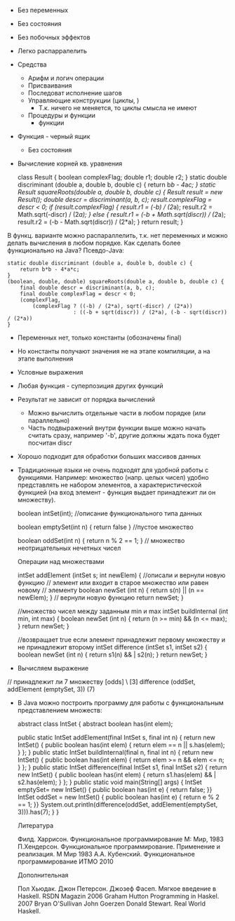 * Без переменных
* Без состояния
* Без побочных эффектов

* Легко распарралелить

* Средства
  * Арифм и логич операции
  * Присваивания
  * Последоват исполнение шагов
  * Управляющие конструкции (циклы, )
    * Т.к. ничего не меняется, то циклы смысла не имеют
  * Процедуры и функции
    * функции

* Функция - черный ящик
  * Без состояния

* Вычисление корней кв. уравнения


    class Result {
        boolean complexFlag;
        double r1;
        double r2;
    }
    static double discriminant (double a, double b, double c) {
        return b*b - 4*a*c;
    }
    static Result squareRoots(double a, double b, double c) {
        Result result = new Result();
        double descr = discriminant(a, b, c);
        result.complexFlag = descr < 0;
        if (result.complexFlag) {
            result.r1 = (-b) / (2*a);
            result.r2 = Math.sqrt(-discr) / (2*a);
        } else {
            result.r1 = (-b + Math.sqrt(discr)) / (2*a);
            result.r2 = (-b - Math.sqrt(discr)) / (2*a);
        }
        return result;
    }

В функц. варианте можно распараллелить, т.к. нет переменных и можно делать вычисления в любом порядке.
Как сделать более функционально на Java?
Псевдо-Java:


    static double discriminant (double a, double b, double c) {
        return b*b - 4*a*c;
    }
    (boolean, double, double) squareRoots(double a, double b, double c) {
        final double descr = discriminant(a, b, c);
        final double complexFlag = descr < 0;
        (complexFlag,
            (complexFlag ? ((-b) / (2*a), sqrt(-discr) / (2*a))
                         : ((-b + sqrt(discr)) / (2*a), (-b - sqrt(discr)) / (2*a))
    }

* Переменных нет, только константы (обозначены final)
* Но константы получают значения не на этапе компиляции, а на этапе выполнения
* Условные выражения
* Любая функция - суперпозиция других функций
* Результат не зависит от порядка вычислений
  * Можно вычислить отдельные части в любом порядке (или параллельно)
  * Часть подвыражений внутри функции выше можно начать считать сразу, например '-b', другие должны ждать пока будет посчитан discr

* Хорошо подходит для обработки больших массивов данных

* Традиционные языки не очень подходят для удобной работы с функциями.
  Например: множество (напр. целых чисел) удобно представлять не набором элементов, а характеристической функцией (на вход элемент - функция выдает принадлежит ли он множеству).

  boolean intSet(int); //описание функционального типа данных

  boolean emptySet(int n) { return false } //пустое множество

  boolean oddSet(int n) { return n % 2 == 1; } // множество неотрицательных нечетных чисел

  Операции над множествами

  intSet addElement (intSet s; int newElem) {
    //описали и вернули новую функцию
    // элемент или входит в старое множество или равен новому
    // элементу
    boolean newSet (int n) { return s(n) || (n == newElem); }
    // вернули новую функцию
    return newSet;
  }

  //множество чисел между заданным min и max
  intSet buildInternal (int min, int max) {
    boolean newSet (int n) { return (n >= min) && (n <= max); }
    return newSet;
  }

  //возвращает true если элемент принадлежит первому множеству и не принадлежит второму
  intSet difference (intSet s1, intSet s2) {
    boolean newSet (int n) { return s1(n) && | s2(n); }
    return newSet;
  }

* Вычисляем выражение

 // принадлежит ли 7 множеству [odds] \ [3]
 difference (oddSet, addElement (emptySet, 3)) (7)

* В Java можно построить программу для работы с функциональным представлением множеств:

  abstract class IntSet {
    abstract boolean has(int elem);

    public static IntSet addElement(final IntSet s, final int n) {
        return new IntSet() {
            public boolean has(int elem) { return elem == n || s.has(elem); }
        };
    }
    public static IntSet buildInternal(final n, final int n) {
        return new IntSet() {
            public boolean has(int elem) { return elem >= n && elem <= n; }
        };
    }
    public static IntSet difference(final IntSet s1, final IntSet s2) {
        return new IntSet() {
            public boolean has(int elem) { return s1.has(elem) && | s2.has(elem); }
        };
    }
    public static void main(String[] args) {
        IntSet emptySet= new IntSet() { public boolean has(int e) { return false; }}
        IntSet oddSet = new IntSet() { public boolean has(int e) { return e % 2 == 1; }}
        System.out.println(difference(oddSet, addElement(emptySet, 3))).has(7);
    }
  }

  Литература

  Филд. Харрисон. Функциональное программирование М: Мир, 1983
  П.Хендерсон. Функциональное программирование. Применение и реализация. М Мир 1983
  А.А. Кубенский. Функциональное программирование ИТМО 2010

  Дополнительная

  Пол Хьюдак. Джон Петерсон. Джозеф Фасеп. Мягкое введение в Haskell. RSDN Magazin 2006
  Graham Hutton Programming in Haskel. 2007
  Bryan O'Sullivan John Goerzen Donald Stewart. Real World Haskell.



